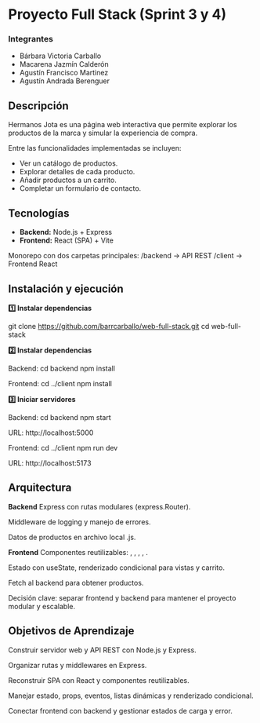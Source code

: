 <!-- # Hermanos Jota - Página Web

## Integrantes
- Bárbara Victoria Carballo - Home.
- Macarena Jazmín Calderón - Detalle de producto.
- Agustín Francisco Martinez - Productos.
- Fabrizzio Conterno - Contacto y carrito.
- Agustín Andrada Berenguer - Contacto y validación.

## Descripción del Proyecto
Hermanos Jota es una página web interactiva que permite explorar los productos de la marca y simular la experiencia de compra.  

Entre las funcionalidades implementadas se incluyen:

- **Manipulación del DOM:** actualización dinámica de rutas de imágenes, enlaces y contenido de las cards y footer.  
- **Carrito simulado:** permite agregar productos.
- **Validación del lado del cliente:** formularios de contacto y compras validados antes de ser enviados.  
- **Hero dinámico:** botones y enlaces que se actualizan mediante JavaScript.  
- **Cards de productos interactivas:** imágenes y enlaces manipulados dinámicamente para facilitar el mantenimiento.  
- **Footer actualizado dinámicamente:** enlaces, redes y contacto gestionados mediante DOM.  
- **Diseño responsive / Mobile-first:** el sitio se adapta a distintos tamaños de pantalla para mejorar la experiencia de usuario.  

## Tecnologías Utilizadas
- HTML  
- CSS  
- JavaScript -->

# Proyecto Full Stack (Sprint 3 y 4)

### Integrantes
- Bárbara Victoria Carballo  
- Macarena Jazmín Calderón  
- Agustín Francisco Martinez  
- Agustín Andrada Berenguer  


## Descripción

Hermanos Jota es una página web interactiva que permite explorar los productos de la marca y simular la experiencia de compra.  

Entre las funcionalidades implementadas se incluyen:
- Ver un catálogo de productos.  
- Explorar detalles de cada producto.  
- Añadir productos a un carrito.  
- Completar un formulario de contacto.  

## Tecnologías

- **Backend:** Node.js + Express  
- **Frontend:** React (SPA) + Vite  

Monorepo con dos carpetas principales:
/backend → API REST
/client → Frontend React


## Instalación y ejecución

**1️⃣ Instalar dependencias**

git clone https://github.com/barrcarballo/web-full-stack.git
cd web-full-stack

**2️⃣ Instalar dependencias**

Backend:
cd backend
npm install


Frontend:
cd ../client
npm install


**3️⃣ Iniciar servidores**

Backend:
cd backend
npm start

URL: http://localhost:5000

Frontend:
cd ../client
npm run dev

URL: http://localhost:5173


## Arquitectura
**Backend**
Express con rutas modulares (express.Router).

Middleware de logging y manejo de errores.

Datos de productos en archivo local .js.

**Frontend**
Componentes reutilizables: <Navbar>, <ProductList>, <ProductCard>, <ProductDetail>, <ContactForm>.

Estado con useState, renderizado condicional para vistas y carrito.

Fetch al backend para obtener productos.

Decisión clave: separar frontend y backend para mantener el proyecto modular y escalable.


## Objetivos de Aprendizaje

Construir servidor web y API REST con Node.js y Express.

Organizar rutas y middlewares en Express.

Reconstruir SPA con React y componentes reutilizables.

Manejar estado, props, eventos, listas dinámicas y renderizado condicional.

Conectar frontend con backend y gestionar estados de carga y error.

